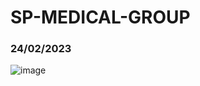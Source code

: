 # SP-MEDICAL-GROUP
### 24/02/2023
![image](https://user-images.githubusercontent.com/125681788/221176101-bcf80585-7aa2-4103-8061-af06537fca61.png)


